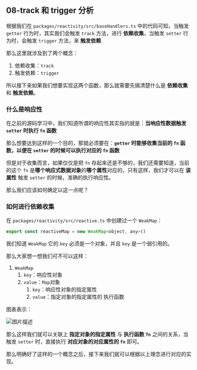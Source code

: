 ## 08-track 和 trigger 分析

根据我们在 `packages/reactivity/src/baseHandlers.ts` 中的代码可知，当触发 `getter` 行为时，其实我们会触发 `track` 方法，进行 **依赖收集**，当触发 `setter` 行为时，会触发 `trigger` 方法，来 **触发依赖**

那么这里就涉及到了两个概念：

1. 依赖收集：`track`
2. 触发依赖：`trigger`

所以接下来如果我们想要实现这两个函数，那么就需要先搞清楚什么是 **依赖收集** 和 **触发依赖**。

### 什么是响应性

在之前的源码学习中，我们知道所谓的响应性其实指的就是：**当响应性数据触发 `setter` 时执行 `fn` 函数**

那么想要达到这样的一个目的，那就必须要在：**`getter` 时能够收集当前的 `fn` 函数，以便在 `setter` 的时候可以执行对应的 `fn` 函数**

但是对于收集而言，如果仅仅是把 `fn` 存起来还是不够的，我们还需要知道，当前的这个 `fn` 是**哪个响应式数据对象**的**哪个属性**对应的，只有这样，我们才可以在 **该属性** 触发 `setter` 的时候，准确的执行响应性。

那么我们应该如何确定以这一点呢？

### 如何进行依赖收集

在 `packages/reactivity/src/reactive.ts` 中创建过一个 `WeakMap`：

```js
export const reactiveMap = new WeakMap<object, any>()
```

我们知道 `WeakMap` 它的 `key` 必须是一个对象，并且 `key` 是一个弱引用的。

那么大家想一想我们可不可以这样：

1. `WeakMap`
   1. `key`：响应性对象
   2. `value`：`Map`对象
      1. `key`：响应性对象的指定属性
      2. `value`：指定对象的指定属性的 执行函数

图表表示：

![图片描述](https://qn.huat.xyz/mac/202403022027664.jpg)

那么这样我们就可以关联上 **指定对象的指定属性** 与 **执行函数 `fn`** 之间的关系，当触发 `setter` 时，直接执行 **对应对象的对应属性的 `fn`** 即可。

那么明确好了这样的一个概念之后，接下来我们就可以根据以上理念进行对应的实现。
